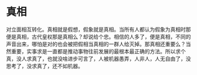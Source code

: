 # 真相
对立面相互转化。真相就是假想，假象就是真相。当所有人都认为假象为真相时那便是真相，古代皇权那是真相么？却说给个忠。相信的人多了，便是真相，不同的声音出来，哪怕是对的也会被把假相当真相的一群人给灭掉。那真相还重要么？当然重要，实事求是一直都是推动事物往前发展的最根本最正确的方法。所以求个真，没人求真了，也就没啥进步可言了，人被机器愚弄，人非人，人无自由了，没思考了，没求真了，还不如机器。
